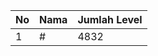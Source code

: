 | No | Nama            | Jumlah Level |
|----|-----------------|--------------|
| 1  | #    |    4832        |
